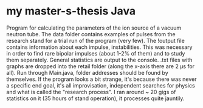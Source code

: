 # my master-s-thesis Java
Program for calculating the parameters of the ion source of a vacuum neutron tube. The data folder contains examples of pulses from the research stand for a trial run of the program (very few). The !output file contains information about each impulse, instabilities. This was necessary in order to find rare bipolar impulses (about 1-2% of them) and to study them separately. General statistics are output to the console. .txt files with graphs are dropped into the retail folder (along the x-axis there are 2 μs for all). Run through Main.java, folder addresses should be found by themselves. If the program looks a bit strange, it's because there was never a specific end goal, it's all improvisation, independent searches for physics and what is called the "research process". I ran around ~ 20 gigs of statistics on it (35 hours of stand operation), it processes quite jauntily. 
